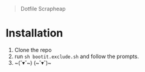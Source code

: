 > Dotfile Scrapheap


# Installation

1. Clone the repo
1. run `sh bootit.exclude.sh` and follow the prompts.
1. ~(˘▾˘~) (~˘▾˘)~

